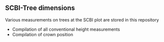 ## SCBI-Tree dimensions
Various measurements on trees at the SCBI plot are stored in this repository 
- Compilation of all conventional height measurements
- Compilation of crown position
